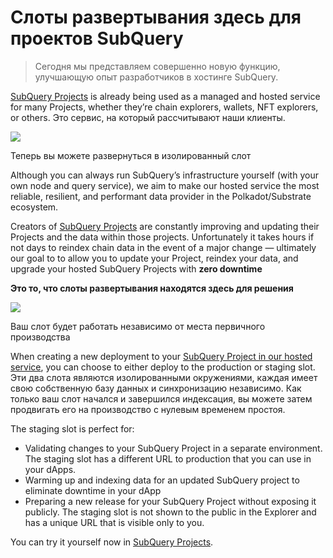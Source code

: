 # Слоты развертывания здесь для проектов SubQuery

> Сегодня мы представляем совершенно новую функцию, улучшающую опыт разработчиков в хостинге SubQuery.

[SubQuery Projects](https://project.subquery.network/) is already being used as a managed and hosted service for many Projects, whether they’re chain explorers, wallets, NFT explorers, or others. Это сервис, на который рассчитывают наши клиенты.

![](https://miro.medium.com/max/1400/0*PugDgh6weZspRIO2)

Теперь вы можете развернуться в изолированный слот

Although you can always run SubQuery’s infrastructure yourself (with your own node and query service), we aim to make our hosted service the most reliable, resilient, and performant data provider in the Polkadot/Substrate ecosystem.

Creators of [SubQuery Projects](https://project.subquery.network/) are constantly improving and updating their Projects and the data within those projects. Unfortunately it takes hours if not days to reindex chain data in the event of a major change — ultimately our goal to to allow you to update your Project, reindex your data, and upgrade your hosted SubQuery Projects with **zero downtime**

**Это то, что слоты развертывания находятся здесь для решения**

![](https://miro.medium.com/max/1400/0*vQ33aqhn1eVllo5t)

Ваш слот будет работать независимо от места первичного производства

When creating a new deployment to your [SubQuery Project in our hosted service](https://project.subquery.network/), you can choose to either deploy to the production or staging slot. Эти два слота являются изолированными окружениями, каждая имеет свою собственную базу данных и синхронизацию независимо. Как только ваш слот начался и завершился индексация, вы можете затем продвигать его на производство с нулевым временем простоя.

The staging slot is perfect for:

-   Validating changes to your SubQuery Project in a separate environment. The staging slot has a different URL to production that you can use in your dApps.
-   Warming up and indexing data for an updated SubQuery project to eliminate downtime in your dApp
-   Preparing a new release for your SubQuery Project without exposing it publicly. The staging slot is not shown to the public in the Explorer and has a unique URL that is visible only to you.

You can try it yourself now in [SubQuery Projects](https://project.subquery.network/).